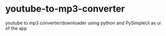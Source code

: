 # youtube-to-mp3-converter
youtube to mp3 converter/downloader using python and PySimpleUi as ui of the app
